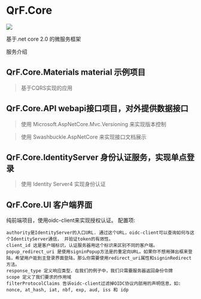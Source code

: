 # QrF.Core
[<img src="https://qrframe.visualstudio.com/_apis/public/build/definitions/4623db2c-bf99-42f9-9b5b-ad03240be07a/1/badge">](https://qrframe.visualstudio.com/_apis/public/build/definitions/4623db2c-bf99-42f9-9b5b-ad03240be07a/1/badge)

基于.net core 2.0 的微服务框架

服务介绍
## QrF.Core.Materials material 示例项目
> 基于CQRS实现的应用
## QrF.Core.API webapi接口项目，对外提供数据接口

> 使用 Microsoft.AspNetCore.Mvc.Versioning 来实现版本控制

> 使用 Swashbuckle.AspNetCore 来实现接口文档展示

## QrF.Core.IdentityServer 身份认证服务，实现单点登录

> 使用 Identity Server4 实现身份认证

## QrF.Core.UI 客户端界面
纯前端项目，使用oidc-client来实现授权认证。
配置项:

```
authority是IdentityServer的入口URL. 通过这个URL，oidc-client可以查询如何与这个IdentityServer通信， 并验证token的有效性。
client_id 这是客户端标识，认证服务器用这个标识来区别不同的客户端。
popup_redirect_uri 是使用signinPopup方法是的重定向URL。如果你不想用弹出框来登陆，希望用户能到主登录界面登陆，那么你需要使用redirect_uri属性和signinRedirect 方法。
response_type 定义响应类型，在我们的例子中，我们只需要服务器返回身份令牌
scope 定义了我们要求的作用域
filterProtocolClaims 告诉oidc-client过滤掉OIDC协议内部用的声明信息，如: nonce, at_hash, iat, nbf, exp, aud, iss 和 idp

```
